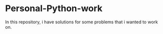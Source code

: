 # Personal-Python-work
In this repository, i have solutions for some problems that i wanted to work on.
